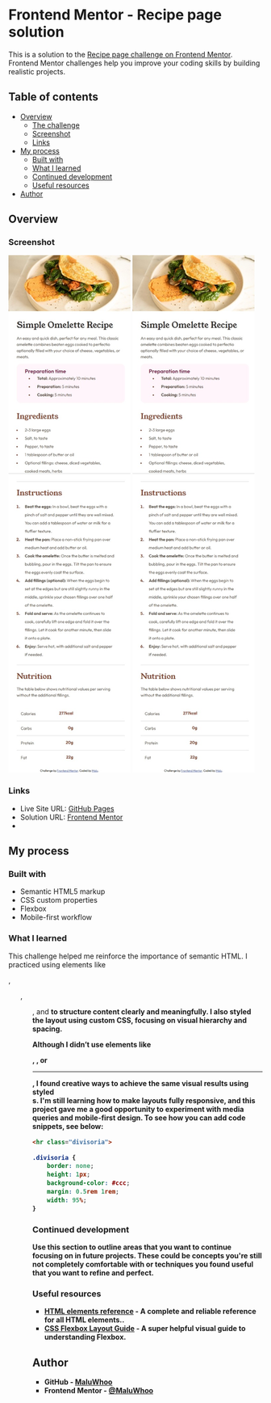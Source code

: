 # Frontend Mentor - Recipe page solution

This is a solution to the [Recipe page challenge on Frontend Mentor](https://www.frontendmentor.io/challenges/recipe-page-KiTsR8QQKm). Frontend Mentor challenges help you improve your coding skills by building realistic projects. 

## Table of contents

- [Overview](#overview)
  - [The challenge](#the-challenge)
  - [Screenshot](#screenshot)
  - [Links](#links)
- [My process](#my-process)
  - [Built with](#built-with)
  - [What I learned](#what-i-learned)
  - [Continued development](#continued-development)
  - [Useful resources](#useful-resources)
- [Author](#author)

## Overview

### Screenshot

![Screenshot of the recipe page - Desktop](assets/images/screenshot.jpeg)
![Screenshot of the recipe page - Mobile](assets/images/screenshot.jpeg)

### Links

- Live Site URL: [GitHub Pages](https://maluwhoo.github.io/frontend-mentor-recipe-page/)
- Solution URL: [Frontend Mentor](https://www.frontendmentor.io/solutions/recipe-page-with-semantic-html-and-responsive-css-MaluWhoo)
- 
## My process

### Built with

- Semantic HTML5 markup
- CSS custom properties
- Flexbox
- Mobile-first workflow

### What I learned

This challenge helped me reinforce the importance of semantic HTML. I practiced using elements like <main>, <ul>, <ol>, and <strong> to structure content clearly and meaningfully. I also styled the layout using custom CSS, focusing on visual hierarchy and spacing.

Although I didn’t use elements like <section>, <table>, or <hr>, I found creative ways to achieve the same visual results using styled <div>s. I'm still learning how to make layouts fully responsive, and this project gave me a good opportunity to experiment with media queries and mobile-first design.
To see how you can add code snippets, see below:

```html
<hr class="divisoria">
```
```css
.divisoria {
    border: none;
    height: 1px;
    background-color: #ccc;
    margin: 0.5rem 1rem;
    width: 95%;
}
```

### Continued development

Use this section to outline areas that you want to continue focusing on in future projects. These could be concepts you're still not completely comfortable with or techniques you found useful that you want to refine and perfect.

### Useful resources

- [HTML elements reference]([https://www.example.com](https://developer.mozilla.org/en-US/docs/Web/HTML/Reference/Elements)) - A complete and reliable reference for all HTML elements..
- [CSS Flexbox Layout Guide](https://css-tricks.com/snippets/css/a-guide-to-flexbox/) - A super helpful visual guide to understanding Flexbox.
  
## Author

- GitHub - [MaluWhoo](https://github.com/MaluWhoo)
- Frontend Mentor - [@MaluWhoo](https://www.frontendmentor.io/profile/MaluWhoo)
